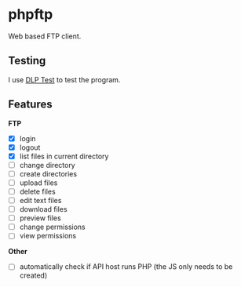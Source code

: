 # phpftp

Web based FTP client.

## Testing

I use [DLP Test](https://dlptest.com/ftp-test/) to test the program. 

## Features 

**FTP**

- [x] login
- [x] logout
- [x] list files in current directory
- [ ] change directory
- [ ] create directories
- [ ] upload files
- [ ] delete files
- [ ] edit text files
- [ ] download files
- [ ] preview files
- [ ] change permissions
- [ ] view permissions

**Other**

- [ ] automatically check if API host runs PHP (the JS only needs to be created)